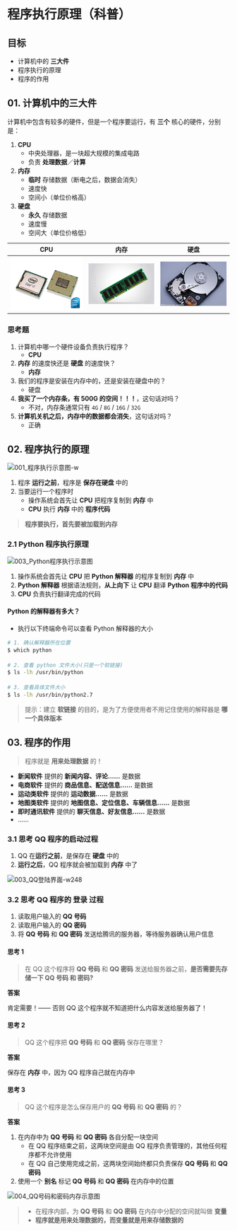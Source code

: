 # 程序执行原理（科普）

## 目标

* 计算机中的 **三大件**
* 程序执行的原理
* 程序的作用

## 01. 计算机中的三大件

计算机中包含有较多的硬件，但是一个程序要运行，有 **三个** 核心的硬件，分别是：

1. **CPU** 
    * 中央处理器，是一块超大规模的集成电路
    * 负责 **处理数据**／**计算**
2. **内存**
    * **临时** 存储数据（断电之后，数据会消失）
    * 速度快
    * 空间小（单位价格高）
3. **硬盘** 
    * **永久** 存储数据
    * 速度慢
    * 空间大（单位价格低）

| CPU | 内存 | 硬盘 |
| :---: | :---: | :---: |
| ![CPU-w200](images/07/CPU.jpg) | ![内存条-w200](images/07/内存条.png)   | ![硬盘-w200](images/07/硬盘.jpg) |

### 思考题

1. 计算机中哪一个硬件设备负责执行程序？
    * **CPU**
2. **内存** 的速度快还是 **硬盘** 的速度快？
    * **内存**
3. 我们的程序是安装在内存中的，还是安装在硬盘中的？
    * 硬盘
4. **我买了一个内存条，有 500G 的空间！！！**，这句话对吗？
    * 不对，内存条通常只有 `4G` / `8G` / `16G` / `32G`
5. **计算机关机之后，内存中的数据都会消失**，这句话对吗？
    * 正确 

## 02. 程序执行的原理

![001_程序执行示意图-w](images/07/001\_程序执行示意图.png)

1. 程序 **运行之前**，程序是 **保存在硬盘** 中的
2. 当要运行一个程序时
    * 操作系统会首先让 **CPU** 把程序复制到 **内存** 中
    * **CPU** 执行 **内存** 中的 **程序代码**

> **程序要执行，首先要被加载到内存**

### 2.1 Python 程序执行原理

![003_Python程序执行示意图](images/07/003\_Python程序执行示意图.png)

1. 操作系统会首先让 **CPU** 把 **Python 解释器** 的程序复制到 **内存** 中
2. **Python 解释器** 根据语法规则，**从上向下** 让 **CPU** 翻译 **Python 程序中的代码**
3. **CPU** 负责执行翻译完成的代码

#### Python 的解释器有多大？

* 执行以下终端命令可以查看 Python 解释器的大小

```bash
# 1. 确认解释器所在位置
$ which python

# 2. 查看 python 文件大小(只是一个软链接)
$ ls -lh /usr/bin/python

# 3. 查看具体文件大小
$ ls -lh /usr/bin/python2.7
```

> 提示：建立 **软链接** 的目的，是为了方便使用者不用记住使用的解释器是 **哪一个具体版本**

## 03. 程序的作用

> 程序就是 **用来处理数据** 的！

* **新闻软件** 提供的 **新闻内容、评论……** 是数据
* **电商软件** 提供的 **商品信息、配送信息……** 是数据
* **运动类软件** 提供的 **运动数据……** 是数据
* **地图类软件** 提供的 **地图信息、定位信息、车辆信息……** 是数据
* **即时通讯软件** 提供的 **聊天信息、好友信息……** 是数据
* ……

### 3.1 思考 QQ 程序的启动过程

1. QQ 在**运行之前**，是保存在 **硬盘** 中的
2. **运行之后**，QQ 程序就会被加载到 **内存** 中了

![003_QQ登陆界面-w248](images/07/003\_QQ登陆界面.png)

### 3.2 思考 QQ 程序的 **登录** 过程

1. 读取用户输入的 **QQ 号码**
2. 读取用户输入的 **QQ 密码**
3. 将 **QQ 号码** 和 **QQ 密码** 发送给腾讯的服务器，等待服务器确认用户信息

#### 思考 1

> 在 QQ 这个程序将 **QQ 号码** 和 **QQ 密码** 发送给服务器之前，**是否需要先存储一下 QQ 号码 和 密码?**

**答案**

肯定需要！—— 否则 QQ 这个程序就不知道把什么内容发送给服务器了！

#### 思考 2

> QQ 这个程序把 **QQ 号码** 和 **QQ 密码** 保存在哪里？

**答案**

保存在 **内存** 中，因为 QQ 程序自己就在内存中

#### 思考 3

> QQ 这个程序是怎么保存用户的 **QQ 号码** 和 **QQ 密码** 的？

**答案**

1. 在内存中为 **QQ 号码** 和 **QQ 密码** 各自分配一块空间
    * 在 QQ 程序结束之前，这两块空间是由 QQ 程序负责管理的，其他任何程序都不允许使用
    * 在 QQ 自己使用完成之前，这两块空间始终都只负责保存 **QQ 号码** 和 **QQ 密码**
2. 使用一个 **别名** 标记 **QQ 号码** 和 **QQ 密码** 在内存中的位置

![004_QQ号码和密码内存示意图](images/07/004\_QQ号码和密码内存示意图.png)

> * 在程序内部，为 **QQ 号码** 和 **QQ 密码** 在内存中分配的空间就叫做 **变量**
> * **程序就是用来处理数据的，而变量就是用来存储数据的**


